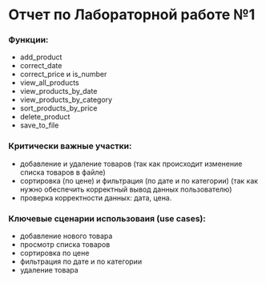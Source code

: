 # Отчет по Лабораторной работе №1

### Функции:
- add_product
- correct_date
- correct_price и is_number
- view_all_products
- view_products_by_date
- view_products_by_category
- sort_products_by_price
- delete_product
- save_to_file

### Критически важные участки:
- добавление и удаление товаров (так как происходит изменение списка товаров в файле)
- сортировка (по цене) и фильтрация (по дате и по категории) (так как нужно обеспечить корректный вывод данных пользователю)
- проверка корректности данных: дата, цена.

### Ключевые сценарии использоваия (use cases):
- добавление нового товара
- просмотр списка товаров
- сортировка по цене
- фильтрация по дате и по категории
- удаление товара
